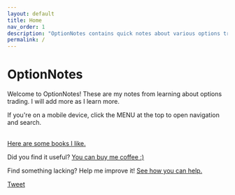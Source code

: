 ```yaml
---
layout: default
title: Home
nav_order: 1
description: "OptionNotes contains quick notes about various options trading strategies."
permalink: /
---
```


# OptionNotes 



Welcome to OptionNotes! These are my notes from learning about options trading. I will add more as I learn more. 

If you're on a mobile device, click the MENU at the top to open navigation and search.
<br/><br/>

[Here are some books I like.](books)

Did you find it useful? [You can buy me coffee :)](https://ko-fi.com/navco)

Find something lacking? Help me improve it! [See how you can help.](contributing)


<a href="https://twitter.com/share?ref_src=twsrc%5Etfw" class="twitter-share-button" data-text="Quick reference guide for #optionstrategies. Checkout #optionNotes" data-url="http://optionnotes.com/" data-show-count="false">Tweet</a><script async src="https://platform.twitter.com/widgets.js" charset="utf-8"></script>
